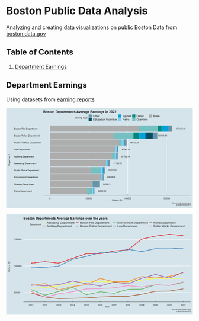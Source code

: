 # Boston Public Data Analysis
Analyzing and creating data visualizations on public Boston Data from [boston.data.gov](boston.data.gov)

## Table of Contents

1. [Department Earnings](#department-earnings)

## Department Earnings

Using datasets from [earning reports](https://data.boston.gov/dataset/employee-earnings-report)
 
![](./plots/stacked_2022_earnings.png)<!-- -->

![](./plots/line_plot.png)<!-- -->
